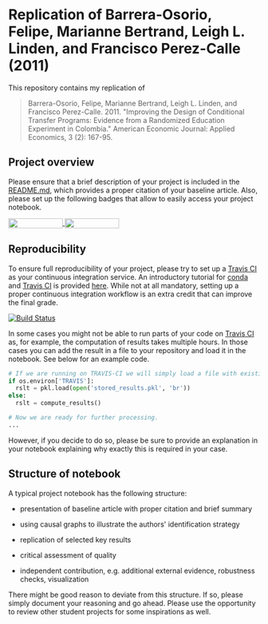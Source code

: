 # Replication of Barrera-Osorio, Felipe, Marianne Bertrand, Leigh L. Linden, and Francisco Perez-Calle (2011)

This repository contains my replication of 
> Barrera-Osorio, Felipe, Marianne Bertrand, Leigh L. Linden, and Francisco Perez-Calle. 2011. "Improving the Design of Conditional Transfer Programs: Evidence from a Randomized Education Experiment in Colombia." American Economic Journal: Applied Economics, 3 (2): 167-95. 

## Project overview

Please ensure that a brief description of your project is included in the [README.md](https://github.com/HumanCapitalAnalysis/template-course-project/blob/master/README.md), which provides a proper citation of your baseline article. Also, please set up the following badges that allow to easily access your project notebook.

<a href="https://nbviewer.jupyter.org/github/HumanCapitalAnalysis/template-course-project/blob/master/example_project.ipynb"
   target="_parent">
   <img align="center"
  src="https://raw.githubusercontent.com/jupyter/design/master/logos/Badges/nbviewer_badge.png"
      width="109" height="20">
</a>
<a href="https://mybinder.org/v2/gh/HumanCapitalAnalysis/template-course-project/master?filepath=example_project.ipynb"
    target="_parent">
    <img align="center"
       src="https://mybinder.org/badge_logo.svg"
       width="109" height="20">
</a>

## Reproducibility

To ensure full reproducibility of your project, please try to set up a [Travis CI](https://travis-ci.org) as your continuous integration service. An introductory tutorial for [conda](https://conda.io) and [Travis CI](https://docs.travis-ci.com/) is provided [here](https://github.com/HumanCapitalAnalysis/template-course-project/blob/master/tutorial_conda_travis.ipynb). While not at all mandatory, setting up a proper continuous integration workflow is an extra credit that can improve the final grade.

[![Build Status](https://travis-ci.org/HumanCapitalAnalysis/template-course-project.svg?branch=master)](https://travis-ci.org/HumanCapitalAnalysis/template-course-project)

In some cases you might not be able to run parts of your code on  [Travis CI](https://travis-ci.org) as, for example, the computation of results takes multiple hours. In those cases you can add the result in a file to your repository and load it in the notebook. See below for an example code.

```python
# If we are running on TRAVIS-CI we will simply load a file with existing results.
if os.environ['TRAVIS']:
  rslt = pkl.load(open('stored_results.pkl', 'br'))
else:
  rslt = compute_results()

# Now we are ready for further processing.
...
```

However, if you decide to do so, please be sure to provide an explanation in your notebook explaining why exactly this is required in your case.

## Structure of notebook

A typical project notebook has the following structure:

* presentation of baseline article with proper citation and brief summary

* using causal graphs to illustrate the authors' identification strategy

* replication of selected key results

* critical assessment of quality

* independent contribution, e.g. additional external evidence, robustness checks, visualization

There might be good reason to deviate from this structure. If so, please simply document your reasoning and go ahead. Please use the opportunity to review other student projects for some inspirations as well.

